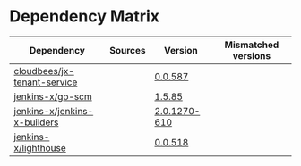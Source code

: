 # Dependency Matrix

Dependency | Sources | Version | Mismatched versions
---------- | ------- | ------- | -------------------
[cloudbees/jx-tenant-service](https://github.com/cloudbees/jx-tenant-service) |  | [0.0.587](https://github.com/cloudbees/jx-tenant-service/releases/tag/v0.0.587) | 
[jenkins-x/go-scm](https://github.com/jenkins-x/go-scm) |  | [1.5.85]() | 
[jenkins-x/jenkins-x-builders](https://github.com/jenkins-x/jenkins-x-builders) |  | [2.0.1270-610]() | 
[jenkins-x/lighthouse](https://github.com/jenkins-x/lighthouse) |  | [0.0.518]() | 
